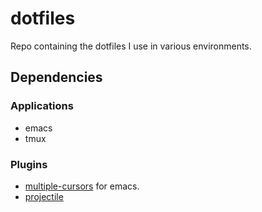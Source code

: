 # dotfiles

Repo containing the dotfiles I use in various environments.

## Dependencies

### Applications

  * emacs
  * tmux

### Plugins

  * [multiple-cursors](https://github.com/magnars/multiple-cursors.el) for emacs.
  * [projectile](http://batsov.com/projectile/)

